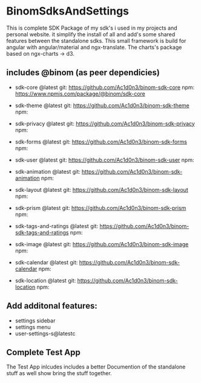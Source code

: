 # BinomSdksAndSettings

This is complete SDK Package of my sdk's i used in my projects and personal website.
it simplify the install of all and add's some shared features between the standalone sdks.
This small framework is build for angular with angular/material and ngx-translate.
The charts's package based on ngx-charts -> d3.


## includes @binom (as peer dependicies)

- sdk-core @latest
    git: https://github.com/Ac1d0n3/binom-sdk-core
    npm: https://www.npmjs.com/package/@binom/sdk-core

- sdk-theme @latest
    git: https://github.com/Ac1d0n3/binom-sdk-theme
    npm:

- sdk-privacy @latest
    git: https://github.com/Ac1d0n3/binom-sdk-privacy
    npm:

- sdk-forms @latest
    git: https://github.com/Ac1d0n3/binom-sdk-forms
    npm:

- sdk-user @latest
    git: https://github.com/Ac1d0n3/binom-sdk-user
    npm:

- sdk-animation @latest
    git: https://github.com/Ac1d0n3/binom-sdk-animation
    npm:
- sdk-layout @latest
    git: https://github.com/Ac1d0n3/binom-sdk-layout
    npm:

- sdk-prism @latest
    git: https://github.com/Ac1d0n3/binom-sdk-prism
    npm:

- sdk-tags-and-ratings @latest
    git: https://github.com/Ac1d0n3/binom-sdk-tags-and-ratings 
    npm:

- sdk-image @latest
    git: https://github.com/Ac1d0n3/binom-sdk-image
    npm:

- sdk-calendar @latest
    git: https://github.com/Ac1d0n3/binom-sdk-calendar
    npm:

- sdk-location @latest
    git: https://github.com/Ac1d0n3/binom-sdk-location
    npm:



## Add additonal features:

- settings sidebar
- settings menu
- user-settings-s@latestc


## Complete Test App

The Test App inlcudes includes a better Documention of the standalone stuff as well show bring the stuff together.
